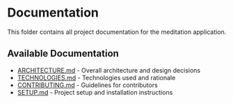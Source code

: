 # Documentation

This folder contains all project documentation for the meditation application.

## Available Documentation

- [ARCHITECTURE.md](ARCHITECTURE.md) - Overall architecture and design decisions
- [TECHNOLOGIES.md](TECHNOLOGIES.md) - Technologies used and rationale
- [CONTRIBUTING.md](CONTRIBUTING.md) - Guidelines for contributors
- [SETUP.md](SETUP.md) - Project setup and installation instructions